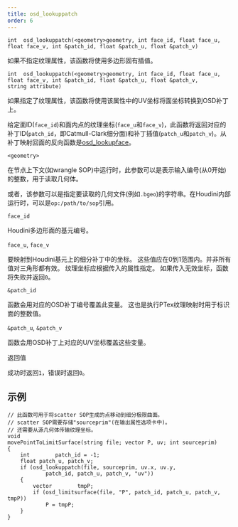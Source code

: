 ```yaml
---
title: osd_lookuppatch
order: 6
---
```

`int  osd_lookuppatch(<geometry>geometry, int face_id, float face_u, float face_v, int &patch_id, float &patch_u, float &patch_v)`

如果不指定纹理属性，该函数将使用多边形固有插值。

`int  osd_lookuppatch(<geometry>geometry, int face_id, float face_u, float face_v, int &patch_id, float &patch_u, float &patch_v, string attribute)`

如果指定了纹理属性，该函数将使用该属性中的UV坐标将面坐标转换到OSD补丁上。

给定面ID(`face_id`)和面内点的纹理坐标(`face_u`和`face_v`)，此函数将返回对应的补丁ID(`patch_id`，即Catmull-Clark细分面)和补丁插值(`patch_u`和`patch_v`)。从补丁映射回面的反向函数是[osd_lookupface](osd_lookupface.html "输出给定OSD补丁坐标对应的Houdini面和UV坐标")。

`<geometry>`

在节点上下文(如wrangle SOP)中运行时，此参数可以是表示输入编号(从0开始)的整数，用于读取几何体。

或者，该参数可以是指定要读取的几何文件(例如`.bgeo`)的字符串。在Houdini内部运行时，可以是`op:/path/to/sop`引用。

`face_id`

Houdini多边形面的基元编号。

`face_u`, `face_v`

要映射到Houdini基元上的细分补丁中的坐标。
这些值应在0到1范围内。并非所有值对三角形都有效。
纹理坐标应根据传入的属性指定。
如果传入无效坐标，函数将失败并返回`0`。

`&patch_id`

函数会用对应的OSD补丁编号覆盖此变量。
这也是执行PTex纹理映射时用于标识面的整数值。

`&patch_u`, `&patch_v`

函数会用OSD补丁上对应的U/V坐标覆盖这些变量。

返回值

成功时返回`1`，错误时返回`0`。

## 示例

```vex
// 此函数可用于将scatter SOP生成的点移动到细分极限曲面。
// scatter SOP需要存储"sourceprim"(在输出属性选项卡中)。
// 还需要从源几何体传输纹理坐标。
void
movePointToLimitSurface(string file; vector P, uv; int sourceprim)
{
    int        patch_id = -1;
    float patch_u, patch_v;
    if (osd_lookuppatch(file, sourceprim, uv.x, uv.y,
            patch_id, patch_u, patch_v, "uv"))
    {
        vector        tmpP;
        if (osd_limitsurface(file, "P", patch_id, patch_u, patch_v, tmpP))
            P = tmpP;
    }
}

```
